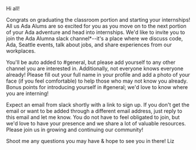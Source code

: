 Hi all!

Congrats on graduating the classroom portion and starting your internships! All us Ada Alums are so excited for you as you move on to the next portion of your Ada adventure and head into internships. We'd like to invite you to join the Ada Alumna slack channel*--it's a place where we discuss code, Ada, Seattle events, talk about jobs, and share experiences from our workplaces. 

You'll be auto added to #general, but please add yourself to any other channel you are interested in. Additionally, not everyone knows everyone already! Please fill out your full name in your profile and add a photo of your face (if you feel comfortable) to help those who may not know you already. Bonus points for introducing yourself in #general; we'd love to know where you are interning! 

Expect an email from slack shortly with a link to sign up. If you don't get the email or want to be added through a different email address, just reply to this email and let me know. You do not have to feel obligated to join, but we'd love to have your presence and we share a lot of valuable resources. Please join us in growing and continuing our community!

Shoot me any questions you may have & hope to see you in there!
Liz
